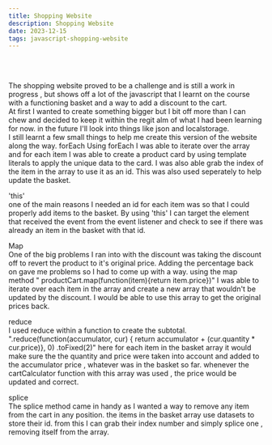```yaml
---
title: Shopping Website
description: Shopping Website
date: 2023-12-15
tags: javascript-shopping-website
---
```

<br><br>

The shopping website proved to be a challenge and is still a work in progress , but shows off a lot of the javascript that I learnt on the course with a functioning basket and a way to add a discount to the cart. <br>
At first I wanted to create something bigger but I bit off more than I can chew and decided to keep it within the regit alm of what I had been learning for now. in the future I'll look into things like json and localstorage. <br>
I still learnt  a few small things to help me create this version of the website along the way. 
forEach
Using forEach I was able to iterate over the array and for each item I was able to create a product card by using template literals to apply the unique data to the card. I was also able grab the index of the item in the array to use it as an id. 
This was also used seperately to help update the basket. 

'this'<br>
one of the main reasons I needed an id for each item was so that I could properly add items to the basket. 
By using 'this' I can target the element that received the event from the event listener and check to see if there was already an item in the basket with that id. 

Map<br>
One of the big problems I ran into with the discount was taking the discount off to revert the product to it's original price. Adding the percentage back on gave me problems so I had to come up with a way. 
using the map method " productCart.map(function(item){return item.price})" I was able to iterate over each item in the array and create a new array that wouldn't be updated by the discount. I would be able to use this array to get the original prices back.

reduce <br>
I used reduce within a function to create the subtotal. 
".reduce(function(accumulator, cur) { return accumulator + (cur.quantity * cur.price)}, 0)
  .toFixed(2)"
here for each item in the basket array it would make sure the the quantity and price were taken into account and added to the accumulator price , whatever was in the basket so far. 
whenever the cartCalculator function with this array was used , the price would be updated and correct. 

splice
<br>
The splice method came in handy as I wanted a way to remove any item from the cart in any position. the items in the basket array use datasets to store their id. from this I can grab their index number and simply splice one , removing itself from the array. 


